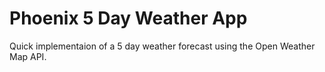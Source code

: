 # Phoenix 5 Day Weather App

Quick implementaion of a 5 day weather forecast using the Open Weather Map API.